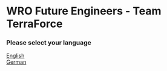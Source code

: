 # WRO Future Engineers - Team TerraForce
### Please select your language  
[English](README_EN.md)  
[German](README_DE.md)  